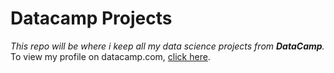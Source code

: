 # Datacamp Projects

_This repo will be where i keep all my data science projects from **DataCamp**._
To view my profile on datacamp.com, <a href="https://app.datacamp.com/profile/kgotsom" target="_blank">click here</a>. 
